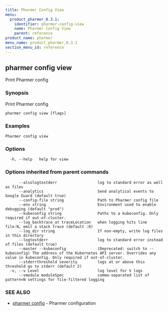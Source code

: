 ```yaml
---
title: Pharmer Config View
menu:
  product_pharmer_0.3.1:
    identifier: pharmer-config-view
    name: Pharmer Config View
    parent: reference
product_name: pharmer
menu_name: product_pharmer_0.3.1
section_menu_id: reference
---
```

## pharmer config view

Print Pharmer config

### Synopsis

Print Pharmer config

```
pharmer config view [flags]
```

### Examples

```
Pharmer config view
```

### Options

```
  -h, --help   help for view
```

### Options inherited from parent commands

```
      --alsologtostderr                  log to standard error as well as files
      --analytics                        Send analytical events to Google Guard (default true)
      --config-file string               Path to Pharmer config file
      --env string                       Environment used to enable debugging (default "prod")
      --kubeconfig string                Paths to a kubeconfig. Only required if out-of-cluster.
      --log_backtrace_at traceLocation   when logging hits line file:N, emit a stack trace (default :0)
      --log_dir string                   If non-empty, write log files in this directory
      --logtostderr                      log to standard error instead of files (default true)
      --master --kubeconfig              (Deprecated: switch to --kubeconfig) The address of the Kubernetes API server. Overrides any value in kubeconfig. Only required if out-of-cluster.
      --stderrthreshold severity         logs at or above this threshold go to stderr (default 2)
  -v, --v Level                          log level for V logs
      --vmodule moduleSpec               comma-separated list of pattern=N settings for file-filtered logging
```

### SEE ALSO

* [pharmer config](/docs/reference/pharmer_config.md)	 - Pharmer configuration


